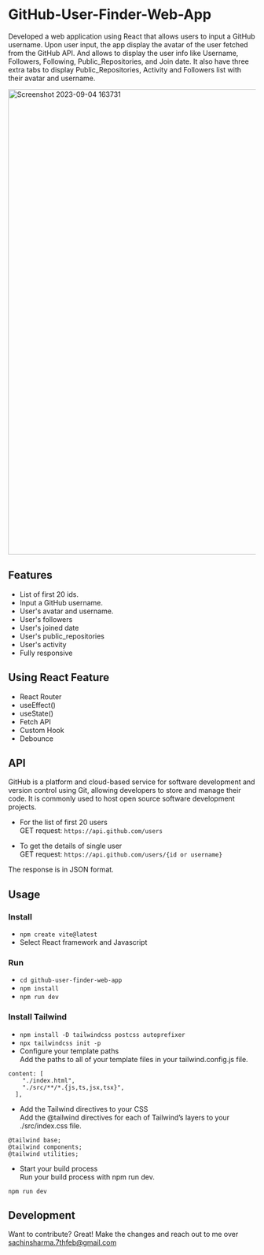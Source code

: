 # GitHub-User-Finder-Web-App
Developed a web application using React that allows users to input a GitHub username. Upon user input, the app display the avatar of the user fetched from the GitHub API. And allows to display the user info like Username, Followers, Following, Public_Repositories, and Join date. It also have three extra tabs to display Public_Repositories, Activity and Followers list with their avatar and username.

<img width="946" alt="Screenshot 2023-09-04 163731" src="https://github.com/Sachinsh72/GitHub-User-Finder-Web-App/assets/91846348/e38690e9-1c9f-46b8-a57c-7a9f6a292dd7"> <br/>

## Features
- List of first 20 ids.
- Input a GitHub username.
- User's avatar and username.
- User's followers
- User's joined date
- User's public_repositories
- User's activity
- Fully responsive

## Using React Feature
- React Router 
- useEffect()
- useState()
- Fetch API
- Custom Hook
- Debounce

## API 
GitHub is a platform and cloud-based service for software development and version control using Git, allowing developers to store and manage their code. It is commonly used to host open source software development projects.

- For the list of first 20 users 
 <br>  GET request:  `https://api.github.com/users` <br>

- To get the details of single user 
<br>  GET request:  `https://api.github.com/users/{id or username}`

The response is in JSON format.

## Usage

### Install
- `npm create vite@latest`
- Select React framework and Javascript

### Run
- `cd github-user-finder-web-app`
- `npm install`
- `npm run dev`

### Install Tailwind
- `npm install -D tailwindcss postcss autoprefixer`
- `npx tailwindcss init -p`
- Configure your template paths <br>
Add the paths to all of your template files in your tailwind.config.js file.

``````
content: [
    "./index.html",
    "./src/**/*.{js,ts,jsx,tsx}",
  ],
``````
- Add the Tailwind directives to your CSS <br>
Add the @tailwind directives for each of Tailwind’s layers to your ./src/index.css file.

``````
@tailwind base;
@tailwind components;
@tailwind utilities;
``````
- Start your build process <br>
Run your build process with npm run dev.

``````
npm run dev
``````

## Development
Want to contribute? Great! Make the changes and reach out to me over sachinsharma.7thfeb@gmail.com